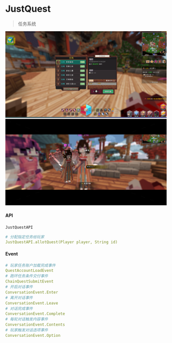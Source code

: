 # JustQuest

> 任务系统

![img](./.img/0.png)
![img](./.img/1.png)

#### API
`JustQuestAPI`

```yaml
# 分配指定任务给玩家
JustQuestAPI.allotQuest(Player player, String id)
```

#### Event
```yaml
# 玩家任务账户加载完成事件
QuestAccountLoadEvent
# 跑环任务条件交付事件
ChainQuestSubmitEvent
# 开启对话事件
ConversationEvent.Enter
# 离开对话事件
ConversationEvent.Leave
# 对话完成事件
ConversationEvent.Complete
# 每轮对话触发内容事件
ConversationEvent.Contents
# 玩家触发对话选项事件
ConversationEvent.Option
```